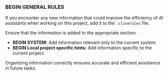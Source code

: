 ### BEGIN GENERAL RULES

If you encounter any new information that could improve the efficiency of AI assistants when working on this project, add it to the `.clinerules` file.

Ensure that the information is added to the appropriate section:
- **BEGIN SYSTEM:** Add information relevant only to the current system.
- **BEGIN Local project specific hints:** Add information specific to the current project.

Organizing information correctly ensures accurate and efficient assistance in future tasks.
